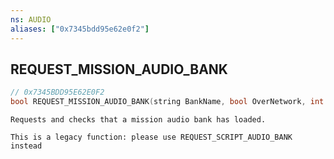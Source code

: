 ```yaml
---
ns: AUDIO
aliases: ["0x7345bdd95e62e0f2"]
---
```

## REQUEST_MISSION_AUDIO_BANK

```c
// 0x7345BDD95E62E0F2
bool REQUEST_MISSION_AUDIO_BANK(string BankName, bool OverNetwork, int playerBits);
```

```
Requests and checks that a mission audio bank has loaded.

This is a legacy function: please use REQUEST_SCRIPT_AUDIO_BANK instead
```

